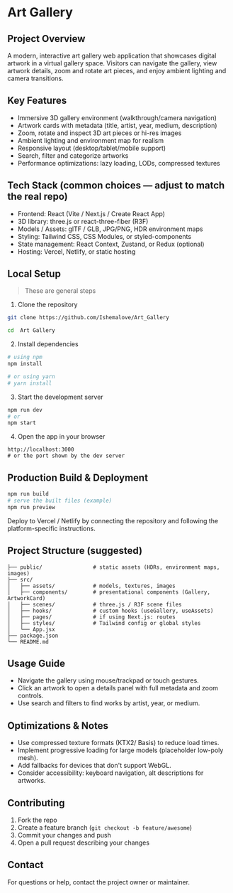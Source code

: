 # Art Gallery

## Project Overview

A modern, interactive art gallery web application that showcases digital artwork in a virtual gallery space. Visitors can navigate the gallery, view artwork details, zoom and rotate art pieces, and enjoy ambient lighting and camera transitions. 

## Key Features

* Immersive 3D gallery environment (walkthrough/camera navigation)
* Artwork cards with metadata (title, artist, year, medium, description)
* Zoom, rotate and inspect 3D art pieces or hi-res images
* Ambient lighting and environment map for realism
* Responsive layout (desktop/tablet/mobile support)
* Search, filter and categorize artworks
* Performance optimizations: lazy loading, LODs, compressed textures

## Tech Stack (common choices — adjust to match the real repo)

* Frontend: React (Vite / Next.js / Create React App)
* 3D library: three.js or react-three-fiber (R3F)
* Models / Assets: glTF / GLB, JPG/PNG, HDR environment maps
* Styling: Tailwind CSS, CSS Modules, or styled-components
* State management: React Context, Zustand, or Redux (optional)
* Hosting: Vercel, Netlify, or static hosting

## Local Setup

> These are general steps 

1. Clone the repository

```bash
git clone https://github.com/Ishemalove/Art_Gallery

cd  Art Gallery
```

2. Install dependencies

```bash
# using npm
npm install

# or using yarn
# yarn install
```

3. Start the development server

```bash
npm run dev
# or
npm start
```

4. Open the app in your browser

```
http://localhost:3000
# or the port shown by the dev server
```

## Production Build & Deployment

```bash
npm run build
# serve the built files (example)
npm run preview
```

Deploy to Vercel / Netlify by connecting the repository and following the platform-specific instructions.

## Project Structure (suggested)

```
├── public/                # static assets (HDRs, environment maps, images)
├── src/
│   ├── assets/            # models, textures, images
│   ├── components/        # presentational components (Gallery, ArtworkCard)
│   ├── scenes/            # three.js / R3F scene files
│   ├── hooks/             # custom hooks (useGallery, useAssets)
│   ├── pages/             # if using Next.js: routes
│   ├── styles/            # Tailwind config or global styles
│   └── App.jsx
├── package.json
└── README.md
```

## Usage Guide

* Navigate the gallery using mouse/trackpad or touch gestures.
* Click an artwork to open a details panel with full metadata and zoom controls.
* Use search and filters to find works by artist, year, or medium.


## Optimizations & Notes

* Use compressed texture formats (KTX2/ Basis) to reduce load times.
* Implement progressive loading for large models (placeholder low-poly mesh).
* Add fallbacks for devices that don't support WebGL.
* Consider accessibility: keyboard navigation, alt descriptions for artworks.

## Contributing

1. Fork the repo
2. Create a feature branch (`git checkout -b feature/awesome`)
3. Commit your changes and push
4. Open a pull request describing your changes

## Contact

For questions or help, contact the project owner or maintainer.




